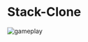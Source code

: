 # Stack-Clone
 
![gameplay](https://github.com/cyberfrogg/Stack-Clone/blob/develop/readme/stack-game-clone-gameplay.gif?raw=true)